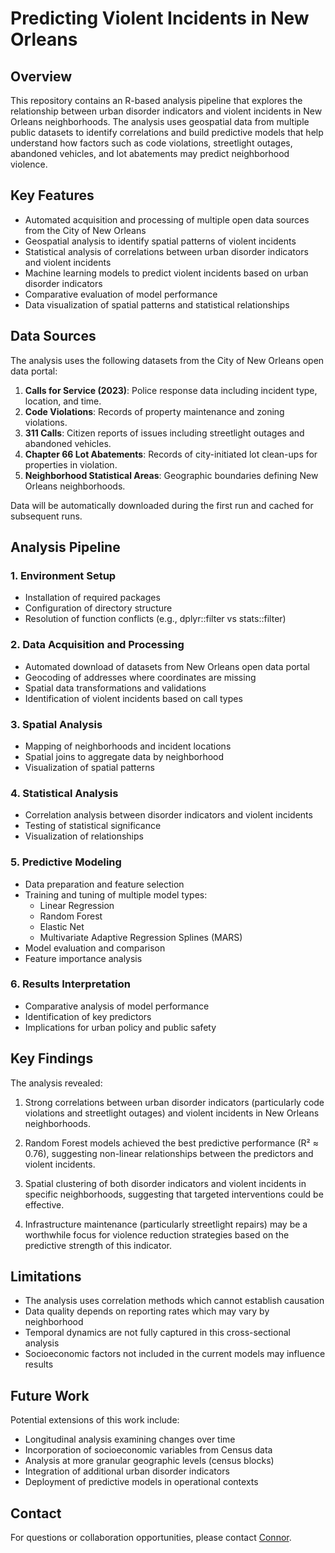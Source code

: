 # Predicting Violent Incidents in New Orleans

## Overview

This repository contains an R-based analysis pipeline that explores the relationship between urban disorder indicators and violent incidents in New Orleans neighborhoods. The analysis uses geospatial data from multiple public datasets to identify correlations and build predictive models that help understand how factors such as code violations, streetlight outages, abandoned vehicles, and lot abatements may predict neighborhood violence.

## Key Features

- Automated acquisition and processing of multiple open data sources from the City of New Orleans
- Geospatial analysis to identify spatial patterns of violent incidents
- Statistical analysis of correlations between urban disorder indicators and violent incidents
- Machine learning models to predict violent incidents based on urban disorder indicators
- Comparative evaluation of model performance
- Data visualization of spatial patterns and statistical relationships

## Data Sources

The analysis uses the following datasets from the City of New Orleans open data portal:

1. **Calls for Service (2023)**: Police response data including incident type, location, and time.
2. **Code Violations**: Records of property maintenance and zoning violations.
3. **311 Calls**: Citizen reports of issues including streetlight outages and abandoned vehicles.
4. **Chapter 66 Lot Abatements**: Records of city-initiated lot clean-ups for properties in violation.
5. **Neighborhood Statistical Areas**: Geographic boundaries defining New Orleans neighborhoods.

Data will be automatically downloaded during the first run and cached for subsequent runs.

## Analysis Pipeline

### 1. Environment Setup
- Installation of required packages
- Configuration of directory structure
- Resolution of function conflicts (e.g., dplyr::filter vs stats::filter)

### 2. Data Acquisition and Processing
- Automated download of datasets from New Orleans open data portal
- Geocoding of addresses where coordinates are missing
- Spatial data transformations and validations
- Identification of violent incidents based on call types

### 3. Spatial Analysis
- Mapping of neighborhoods and incident locations
- Spatial joins to aggregate data by neighborhood
- Visualization of spatial patterns

### 4. Statistical Analysis
- Correlation analysis between disorder indicators and violent incidents
- Testing of statistical significance
- Visualization of relationships

### 5. Predictive Modeling
- Data preparation and feature selection
- Training and tuning of multiple model types:
  - Linear Regression
  - Random Forest
  - Elastic Net
  - Multivariate Adaptive Regression Splines (MARS)
- Model evaluation and comparison
- Feature importance analysis

### 6. Results Interpretation
- Comparative analysis of model performance
- Identification of key predictors
- Implications for urban policy and public safety

## Key Findings

The analysis revealed:

1. Strong correlations between urban disorder indicators (particularly code violations and streetlight outages) and violent incidents in New Orleans neighborhoods.

2. Random Forest models achieved the best predictive performance (R² ≈ 0.76), suggesting non-linear relationships between the predictors and violent incidents.

3. Spatial clustering of both disorder indicators and violent incidents in specific neighborhoods, suggesting that targeted interventions could be effective.

4. Infrastructure maintenance (particularly streetlight repairs) may be a worthwhile focus for violence reduction strategies based on the predictive strength of this indicator.

## Limitations

- The analysis uses correlation methods which cannot establish causation
- Data quality depends on reporting rates which may vary by neighborhood
- Temporal dynamics are not fully captured in this cross-sectional analysis
- Socioeconomic factors not included in the current models may influence results

## Future Work

Potential extensions of this work include:

- Longitudinal analysis examining changes over time
- Incorporation of socioeconomic variables from Census data
- Analysis at more granular geographic levels (census blocks)
- Integration of additional urban disorder indicators
- Deployment of predictive models in operational contexts

## Contact

For questions or collaboration opportunities, please contact [Connor](cburru2@gmail.com).
